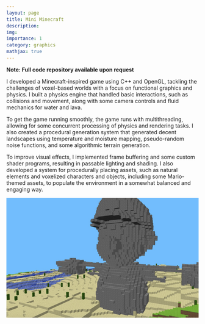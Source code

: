 ```yaml
---
layout: page
title: Mini Minecraft
description:
img: 
importance: 1
category: graphics
mathjax: true
---
```

<b>Note: Full code repository available upon request</b>

I developed a Minecraft-inspired game using C++ and OpenGL, tackling the challenges of voxel-based worlds with a focus on functional graphics and physics. I built a physics engine that handled basic interactions, such as collisions and movement, along with some camera controls and fluid mechanics for water and lava.

To get the game running smoothly, the game runs with multithreading, allowing for some concurrent processing of physics and rendering tasks. I also created a procedural generation system that generated decent landscapes using temperature and moisture mapping, pseudo-random noise functions, and some algorithmic terrain generation.

To improve visual effects, I implemented frame buffering and some custom shader programs, resulting in passable lighting and shading. I also developed a system for procedurally placing assets, such as natural elements and voxelized characters and objects, including some Mario-themed assets, to populate the environment in a somewhat balanced and engaging way.

<img src="/assets/img/mini-minecraft.png" alt="Easter Island Biome">